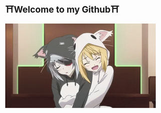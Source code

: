 # ⛩Welcome to my Github⛩
![Cute Cat](https://github.com/TheBossTH/TheBossTH/blob/master/cat.gif?raw=true)

<!--
**TheBossTH/TheBossTH** is a ✨ _special_ ✨ repository because its `README.md` (this file) appears on your GitHub profile.

Here are some ideas to get you started:

- 🔭 I’m currently working on ...
- 🌱 I’m currently learning ...
- 👯 I’m looking to collaborate on ...
- 🤔 I’m looking for help with ...
- 💬 Ask me about ...
- 📫 How to reach me: ...
- 😄 Pronouns: ...
- ⚡ Fun fact: ...
-->
